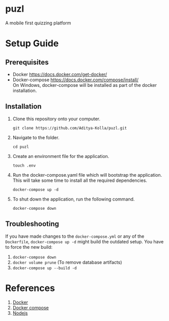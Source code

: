 # puzl
A mobile first quizzing platform

# Setup Guide
## Prerequisites
* Docker https://docs.docker.com/get-docker/
* Docker-compose https://docs.docker.com/compose/install/ \
 On Windows, docker-compose will be installed as part of the docker installation. 
 
## Installation
1. Clone this repository onto your computer.
   ```
   git clone https://github.com/Aditya-Kolla/puzl.git
   ```
2. Navigate to the folder.
   ```
   cd puzl
   ```
3. Create an environment file for the application.
   ```
   touch .env
   ```
4. Run the docker-compose.yaml file which will bootstrap the application. This will take some time to install all the required dependencies.
   ```
   docker-compose up -d
   ```
5. To shut down the application, run the following command.
   ```
   docker-compose down
   ```

## Troubleshooting
If you have made changes to the `docker-compose.yml` or any of the `Dockerfile`, `docker-compose up -d` might build the outdated setup. You have to force the new build:

1. `docker-compose down`
2. `docker volume prune` (To remove database artifacts)
3. `docker-compose up --build -d`

# References
1. [Docker](https://docs.docker.com/get-started/overview/)
2. [Docker compose](https://docs.docker.com/compose/gettingstarted/)
3. [Nodejs](https://nodejs.org/en/docs/)
